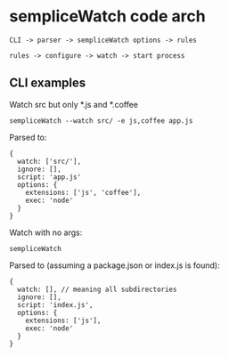 # sempliceWatch code arch

```
CLI -> parser -> sempliceWatch options -> rules

rules -> configure -> watch -> start process
```

## CLI examples

Watch src but only *.js and *.coffee

    sempliceWatch --watch src/ -e js,coffee app.js

Parsed to:

    {
      watch: ['src/'],
      ignore: [],
      script: 'app.js'
      options: {
        extensions: ['js', 'coffee'],
        exec: 'node'
      }
    }

Watch with no args:

    sempliceWatch

Parsed to (assuming a package.json or index.js is found):

    {
      watch: [], // meaning all subdirectories
      ignore: [],
      script: 'index.js',
      options: {
        extensions: ['js'],
        exec: 'node'
      }
    }